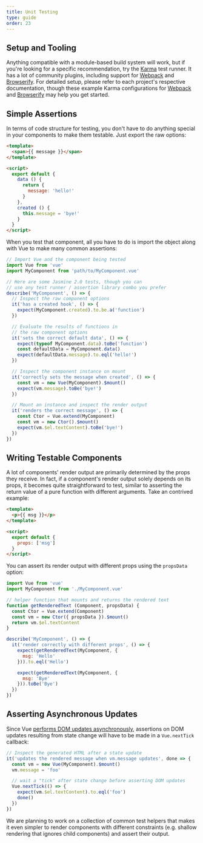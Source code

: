 ```yaml
---
title: Unit Testing
type: guide
order: 23
---
```


## Setup and Tooling

Anything compatible with a module-based build system will work, but if you're looking for a specific recommendation, try the [Karma](http://karma-runner.github.io) test runner. It has a lot of community plugins, including support for [Webpack](https://github.com/webpack/karma-webpack) and [Browserify](https://github.com/Nikku/karma-browserify). For detailed setup, please refer to each project's respective documentation, though these example Karma configurations for [Webpack](https://github.com/vuejs-templates/webpack/blob/master/template/test/unit/karma.conf.js) and [Browserify](https://github.com/vuejs-templates/browserify/blob/master/template/karma.conf.js) may help you get started.

## Simple Assertions

In terms of code structure for testing, you don't have to do anything special in your components to make them testable. Just export the raw options:

``` html
<template>
  <span>{{ message }}</span>
</template>

<script>
  export default {
    data () {
      return {
        message: 'hello!'
      }
    },
    created () {
      this.message = 'bye!'
    }
  }
</script>
```

When you test that component, all you have to do is import the object along with Vue to make many common assertions:

``` js
// Import Vue and the component being tested
import Vue from 'vue'
import MyComponent from 'path/to/MyComponent.vue'

// Here are some Jasmine 2.0 tests, though you can
// use any test runner / assertion library combo you prefer
describe('MyComponent', () => {
  // Inspect the raw component options
  it('has a created hook', () => {
    expect(MyComponent.created).to.be.a('function')
  })

  // Evaluate the results of functions in
  // the raw component options
  it('sets the correct default data', () => {
    expect(typeof MyComponent.data).toBe('function')
    const defaultData = MyComponent.data()
    expect(defaultData.message).to.eql('hello!')
  })

  // Inspect the component instance on mount
  it('correctly sets the message when created', () => {
    const vm = new Vue(MyComponent).$mount()
    expect(vm.message).toBe('bye!')
  })

  // Mount an instance and inspect the render output
  it('renders the correct message', () => {
    const Ctor = Vue.extend(MyComponent)
    const vm = new Ctor().$mount()
    expect(vm.$el.textContent).toBe('bye!')
  })
})
```

## Writing Testable Components

A lot of components' render output are primarily determined by the props they receive. In fact, if a component's render output solely depends on its props, it becomes quite straightforward to test, similar to asserting the return value of a pure function with different arguments. Take an contrived example:

``` html
<template>
  <p>{{ msg }}</p>
</template>

<script>
  export default {
    props: ['msg']
  }
</script>
```

You can assert its render output with different props using the `propsData` option:

``` js
import Vue from 'vue'
import MyComponent from './MyComponent.vue'

// helper function that mounts and returns the rendered text
function getRenderedText (Component, propsData) {
  const Ctor = Vue.extend(Component)
  const vm = new Ctor({ propsData }).$mount()
  return vm.$el.textContent
}

describe('MyComponent', () => {
  it('render correctly with different props', () => {
    expect(getRenderedText(MyComponent, {
      msg: 'Hello'
    })).to.eql('Hello')

    expect(getRenderedText(MyComponent, {
      msg: 'Bye'
    })).toBe('Bye')
  })
})
```

## Asserting Asynchronous Updates

Since Vue [performs DOM updates asynchronously](reactivity.html#Async-Update-Queue), assertions on DOM updates resulting from state change will have to be made in a `Vue.nextTick` callback:

``` js
// Inspect the generated HTML after a state update
it('updates the rendered message when vm.message updates', done => {
  const vm = new Vue(MyComponent).$mount()
  vm.message = 'foo'

  // wait a "tick" after state change before asserting DOM updates
  Vue.nextTick(() => {
    expect(vm.$el.textContent).to.eql('foo')
    done()
  })
})
```

We are planning to work on a collection of common test helpers that makes it even simpler to render components with different constraints (e.g. shallow rendering that ignores child components) and assert their output.
